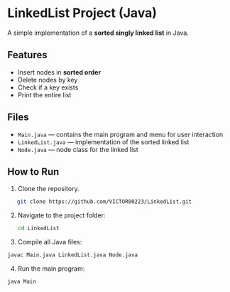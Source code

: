 # LinkedList Project (Java)

A simple implementation of a **sorted singly linked list** in Java.

## Features
- Insert nodes in **sorted order**  
- Delete nodes by key  
- Check if a key exists  
- Print the entire list  

## Files
- `Main.java` — contains the main program and menu for user interaction  
- `LinkedList.java` — implementation of the sorted linked list  
- `Node.java` — node class for the linked list  

## How to Run

1. Clone the repository. 
```bash
   git clone https://github.com/VICTOR00223/LinkedList.git
```
2. Navigate to the project folder:
   ```bash
   cd LinkedList
   ```
3. Compile all Java files:
```bash
javac Main.java LinkedList.java Node.java
```
4. Run the main program:
```bash
java Main
```


 
   
